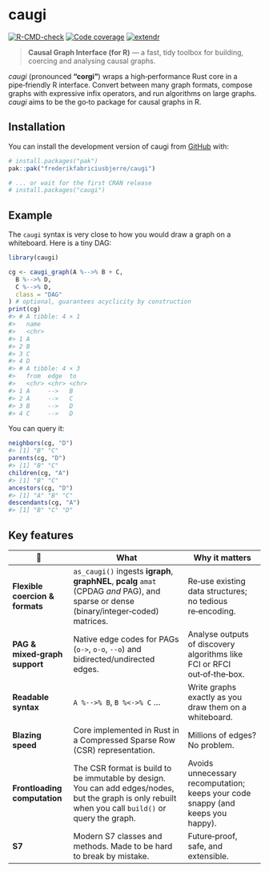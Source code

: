 
<!-- README.md is generated from README.Rmd. Please edit that file -->

# caugi

<!-- badges: start -->

[![R-CMD-check](https://github.com/frederikfabriciusbjerre/caugi/actions/workflows/R-CMD-check.yaml/badge.svg)](https://github.com/frederikfabriciusbjerre/caugi/actions/workflows/R-CMD-check.yaml)
[![Code
coverage](https://codecov.io/gh/frederikfabriciusbjerre/caugi/graph/badge.svg)](https://app.codecov.io/gh/frederikfabriciusbjerre/caugi)
[![extendr](https://img.shields.io/badge/extendr-%5E0.8.1-276DC2)](https://extendr.github.io/extendr/extendr_api/)
<!-- badges: end -->

> **Causal Graph Interface (for R)** — a fast, tidy toolbox for
> building, coercing and analysing causal graphs.

*caugi* (pronounced **“corgi”**) wraps a high‑performance Rust core in a
pipe‑friendly R interface. Convert between many graph formats, compose
graphs with expressive infix operators, and run algorithms on large
graphs. *caugi* aims to be the go‑to package for causal graphs in R.

## Installation

You can install the development version of caugi from
[GitHub](https://github.com/) with:

``` r
# install.packages("pak")
pak::pak("frederikfabriciusbjerre/caugi")

# ... or wait for the first CRAN release
# install.packages("caugi")
```

## Example

The `caugi` syntax is very close to how you would draw a graph on a
whiteboard. Here is a tiny DAG:

``` r
library(caugi)

cg <- caugi_graph(A %-->% B + C,
  B %-->% D,
  C %-->% D,
  class = "DAG"
) # optional, guarantees acyclicity by construction
print(cg)
#> # A tibble: 4 × 1
#>   name 
#>   <chr>
#> 1 A    
#> 2 B    
#> 3 C    
#> 4 D    
#> # A tibble: 4 × 3
#>   from  edge  to   
#>   <chr> <chr> <chr>
#> 1 A     -->   B    
#> 2 A     -->   C    
#> 3 B     -->   D    
#> 4 C     -->   D
```

You can query it:

``` r
neighbors(cg, "D")
#> [1] "B" "C"
parents(cg, "D")
#> [1] "B" "C"
children(cg, "A")
#> [1] "B" "C"
ancestors(cg, "D")
#> [1] "A" "B" "C"
descendants(cg, "A")
#> [1] "B" "C" "D"
```

## Key features

| :rocket: | What | Why it matters |
|----|----|----|
| **Flexible coercion & formats** | `as_caugi()` ingests **igraph**, **graphNEL**, **pcalg** `amat` (CPDAG *and* PAG), and sparse or dense (binary/integer‑coded) matrices. | Re‑use existing data structures; no tedious re‑encoding. |
| **PAG & mixed‑graph support** | Native edge codes for PAGs (`o->`, `o-o`, `--o`) and bidirected/undirected edges. | Analyse outputs of discovery algorithms like FCI or RFCI out‑of‑the‑box. |
| **Readable syntax** | `A %-->% B`, `B %<->% C` … | Write graphs exactly as you draw them on a whiteboard. |
| **Blazing speed** | Core implemented in Rust in a Compressed Sparse Row (CSR) representation. | Millions of edges? No problem. |
| **Frontloading computation** | The CSR format is build to be immutable by design. You can add edges/nodes, but the graph is only rebuilt when you call `build()` or query the graph. | Avoids unnecessary recomputation; keeps your code snappy (and keeps you happy). |
| **S7** | Modern S7 classes and methods. Made to be hard to break by mistake. | Future‑proof, safe, and extensible. |
